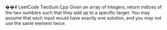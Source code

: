 ��# LeetCode
TwoSum.Cpp
Given an array of integers, return indices of the two numbers such that they add up to a specific target.
You may assume that each input would have exactly one solution, and you may not use the same element twice.
